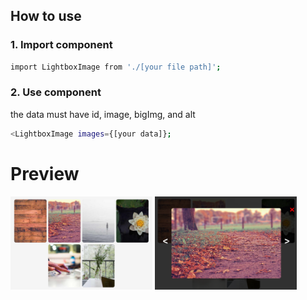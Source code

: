 ## How to use
### 1. Import component

```bash
import LightboxImage from './[your file path]';
```
### 2. Use component
the data must have id, image, bigImg, and alt

```bash
<LightboxImage images={[your data]};
```
# Preview
<img src="img/preview.PNG" width='45%'>


<img src="img/preview-lightbox.PNG" width='45%'>
